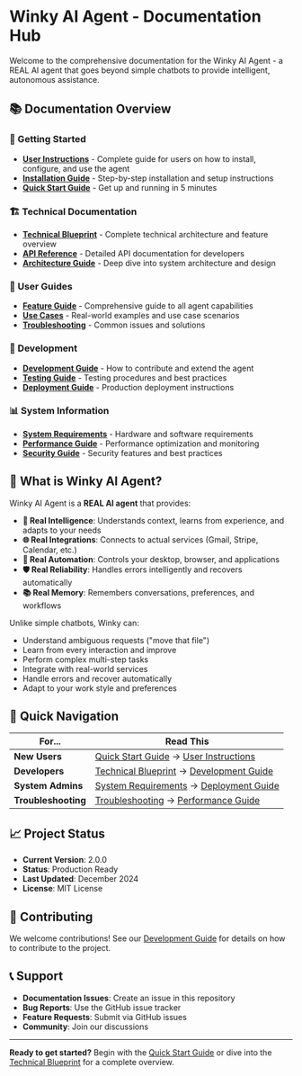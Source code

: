 # Winky AI Agent - Documentation Hub

Welcome to the comprehensive documentation for the Winky AI Agent - a REAL AI agent that goes beyond simple chatbots to provide intelligent, autonomous assistance.

## 📚 Documentation Overview

### 🚀 Getting Started
- **[User Instructions](instructions.md)** - Complete guide for users on how to install, configure, and use the agent
- **[Installation Guide](installation.md)** - Step-by-step installation and setup instructions
- **[Quick Start Guide](quickstart.md)** - Get up and running in 5 minutes

### 🏗️ Technical Documentation
- **[Technical Blueprint](blueprint.md)** - Complete technical architecture and feature overview
- **[API Reference](api-reference.md)** - Detailed API documentation for developers
- **[Architecture Guide](architecture.md)** - Deep dive into system architecture and design

### 🎯 User Guides
- **[Feature Guide](features.md)** - Comprehensive guide to all agent capabilities
- **[Use Cases](use-cases.md)** - Real-world examples and use case scenarios
- **[Troubleshooting](troubleshooting.md)** - Common issues and solutions

### 🔧 Development
- **[Development Guide](development.md)** - How to contribute and extend the agent
- **[Testing Guide](testing.md)** - Testing procedures and best practices
- **[Deployment Guide](deployment.md)** - Production deployment instructions

### 📊 System Information
- **[System Requirements](system-requirements.md)** - Hardware and software requirements
- **[Performance Guide](performance.md)** - Performance optimization and monitoring
- **[Security Guide](security.md)** - Security features and best practices

## 🎯 What is Winky AI Agent?

Winky AI Agent is a **REAL AI agent** that provides:

- **🧠 Real Intelligence**: Understands context, learns from experience, and adapts to your needs
- **🌐 Real Integrations**: Connects to actual services (Gmail, Stripe, Calendar, etc.)
- **🤖 Real Automation**: Controls your desktop, browser, and applications
- **🛡️ Real Reliability**: Handles errors intelligently and recovers automatically
- **📚 Real Memory**: Remembers conversations, preferences, and workflows

Unlike simple chatbots, Winky can:
- Understand ambiguous requests ("move that file")
- Learn from every interaction and improve
- Perform complex multi-step tasks
- Integrate with real-world services
- Handle errors and recover automatically
- Adapt to your work style and preferences

## 🚀 Quick Navigation

| For... | Read This |
|--------|-----------|
| **New Users** | [Quick Start Guide](quickstart.md) → [User Instructions](instructions.md) |
| **Developers** | [Technical Blueprint](blueprint.md) → [Development Guide](development.md) |
| **System Admins** | [System Requirements](system-requirements.md) → [Deployment Guide](deployment.md) |
| **Troubleshooting** | [Troubleshooting](troubleshooting.md) → [Performance Guide](performance.md) |

## 📈 Project Status

- **Current Version**: 2.0.0
- **Status**: Production Ready
- **Last Updated**: December 2024
- **License**: MIT License

## 🤝 Contributing

We welcome contributions! See our [Development Guide](development.md) for details on how to contribute to the project.

## 📞 Support

- **Documentation Issues**: Create an issue in this repository
- **Bug Reports**: Use the GitHub issue tracker
- **Feature Requests**: Submit via GitHub issues
- **Community**: Join our discussions

---

**Ready to get started?** Begin with the [Quick Start Guide](quickstart.md) or dive into the [Technical Blueprint](blueprint.md) for a complete overview.